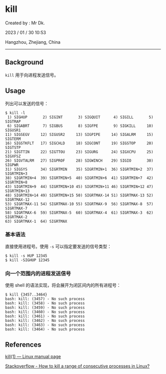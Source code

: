 # kill

Created by : Mr Dk.

2023 / 01 / 30 10:53

Hangzhou, Zhejiang, China

---

## Background

`kill` 用于向进程发送信号。

## Usage

列出可以发送的信号：

```shell
$ kill -l
 1) SIGHUP       2) SIGINT       3) SIGQUIT      4) SIGILL       5) SIGTRAP
 6) SIGABRT      7) SIGBUS       8) SIGFPE       9) SIGKILL     10) SIGUSR1
11) SIGSEGV     12) SIGUSR2     13) SIGPIPE     14) SIGALRM     15) SIGTERM
16) SIGSTKFLT   17) SIGCHLD     18) SIGCONT     19) SIGSTOP     20) SIGTSTP
21) SIGTTIN     22) SIGTTOU     23) SIGURG      24) SIGXCPU     25) SIGXFSZ
26) SIGVTALRM   27) SIGPROF     28) SIGWINCH    29) SIGIO       30) SIGPWR
31) SIGSYS      34) SIGRTMIN    35) SIGRTMIN+1  36) SIGRTMIN+2  37) SIGRTMIN+3
38) SIGRTMIN+4  39) SIGRTMIN+5  40) SIGRTMIN+6  41) SIGRTMIN+7  42) SIGRTMIN+8
43) SIGRTMIN+9  44) SIGRTMIN+10 45) SIGRTMIN+11 46) SIGRTMIN+12 47) SIGRTMIN+13
48) SIGRTMIN+14 49) SIGRTMIN+15 50) SIGRTMAX-14 51) SIGRTMAX-13 52) SIGRTMAX-12
53) SIGRTMAX-11 54) SIGRTMAX-10 55) SIGRTMAX-9  56) SIGRTMAX-8  57) SIGRTMAX-7
58) SIGRTMAX-6  59) SIGRTMAX-5  60) SIGRTMAX-4  61) SIGRTMAX-3  62) SIGRTMAX-2
63) SIGRTMAX-1  64) SIGRTMAX
```

### 基本语法

直接使用进程号。使用 `-s` 可以指定要发送的信号类型：

```shell
$ kill -s HUP 12345
$ kill -SIGHUP 12345
```

### 向一个范围内的进程发送信号

使用 shell 的语法实现，将会展开为闭区间内的所有进程号：

```shell
$ kill {3457..3464}
bash: kill: (3457) - No such process
bash: kill: (3458) - No such process
bash: kill: (3459) - No such process
bash: kill: (3460) - No such process
bash: kill: (3461) - No such process
bash: kill: (3462) - No such process
bash: kill: (3463) - No such process
bash: kill: (3464) - No such process
```

## References

[kill(1) — Linux manual page](https://man7.org/linux/man-pages/man1/kill.1.html)

[Stackoverflow - How to kill a range of consecutive processes in Linux?](https://stackoverflow.com/questions/49756870/how-to-kill-a-range-of-consecutive-processes-in-linux)

